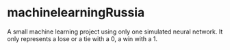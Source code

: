 # machinelearningRussia
A small machine learning project using only one simulated neural network. It only represents a lose or a tie with a 0, a win with a 1.

